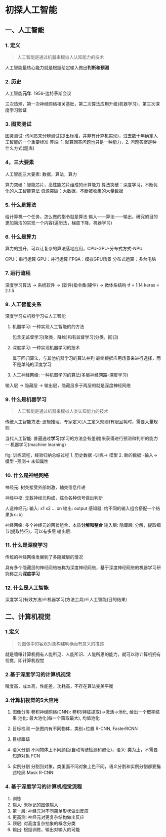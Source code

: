 # 初探人工智能

## 一、人工智能

### 1. 定义

> 人工智能是通过机器来模拟人认知能力的技术

人工智能最核心能力就是根据给定输入做出**判断和预测**

### 2. 历史

人工智能**元年**: 1956-达特茅斯会议

三次热潮，第一次神经网络相关基础，第二次算法应用升级(机器学习)，第三次深度学习验证

### 3. 图灵测试

图灵测试: 询问员来分辨测试(提出标准，并非有计算机实现)，过去数十年确定人工智能的一个重要标准
弊端: 1. 就算回答问题也只是一种能力，2. 问题答案是种什么方式(题库)

### 4，三大要素

人工智能三大要素: 数据，算法，算力

算力突破：智能芯片，高性能芯片组成的计算能力
算法突破：深度学习，不断优化的人工智能算法
资源突破：大数据，不断被收集的大量数据

### 5. 什么是算法

给计算机一个任务，怎么做的指令就是算法
输入——算法——输出，研究的目的更加简洁的实现一个内容(遍历法，梯度下降，机器学习)

### 6. 什么是算力

算力的提升，可以让复杂的算法落地应用，CPU-GPU-分布式方式-NPU

CPU：串行运算
GPU：并行运算
FPGA：模拟GPU场景
分布式运算：多台电脑

### 7. 运行流程

深度学习算法 -> 系统软件 -> (软件)指令集(硬件) -> 微体系结构
tf = 1.14
keras = 2.1.5

### 8. 人工智能关系

深度学习∈机器学习∈人工智能

1. 机器学习: 一种实现人工智能的的方法

    包含无监督学习(聚类，降维)和有监督学习(分类，回归)

2. 深度学习: 一种实现机器学习的技术

    属于回归算法，与其他机器学习的算法并列
    最终根据应用场景来进行选择，而不是单纯的深度学习

3. 人工神经网络: 一种机器学习的算法(多层神经网路-深度学习)

输入层 -> 隐藏层 -> 输出层，隐藏层多于两层的就是深度神经网络

### 9. 什么是机器学习

>人工智能是通过机器来模拟人类认知能力的技术

传统人工智能方法: 逻辑推理、专家定义(人工定义规则)有限且耗时，需要大量规则

当代人工智能: 普遍通过**学习**(学习的方法会有差别)来获得进行预测和判断的能力 -- 机器学习(machine learning)

fig: 训练流程，经验归纳总结过程
    1. 历史数据 -训练-> 模型
    2. 新的数据 -输入-> 模型 -预测-> 未知属性

### 10. 什么是神经网络

神经元: 树突接受外部刺激，轴突信息传递

神经中枢: 无数神经元构成，综合各种信号做出判断

人造神经元:
    输入: x1 x2 ... xn
    输出: output
    感知器: 给不同的输入组合搭配一个结果(kx+b)

神经网络: 多个神经元的网状组合，本质**分解和整合**
    输入层:
    隐藏层: 分解，提取细节(提取特征)，可以有多层
    输出层:

### 11. 什么是深度学习

传统的神经网络发展到了多隐藏层的情况

具有多个隐藏层的神经网络被称为深度神经网络，基于深度神经网络的机器学习研究称之为**深度学习**

### 12. 什么是人工智能

深度学习(有效方法)∈机器学习(方法工具)∈人工智能(目的结果)

## 二、计算机视觉

### 1.定义

> 对图像中的客观对象构建明确而有意义的描述

就是嚷嚷计算机拥有人能所见、人能所识、人能所思的能力，就可以称计算机拥有视觉，即计算机视觉

### 2.基于深度学习的计算机视觉

精度高，成本高，性能差，功耗高，不存在算法完美平衡

### 3.计算机视觉的5大应用

1. 图像分类
    卷积神经网络(CNN): 卷积(特征提取)->激活->池化, 给出一个概率结果
    池化: 最大池化(每一个窗取最大), 均值池化

2. 目标检测
    一张图内有不同物体，类别+位置
    R-CNN, FasterRCNN

3. 目标跟踪

4. 语义分割
    不同物体上不同颜色(自动驾驶检测和避让)，语义: 类为止，不需要知道对象
    FCN

5. 实例分割
    分割到对象，类里面不同对象上色不同，语义分割和实例分割都要描述轮廓
    Mask R-CNN

### 4. 基于深度学习的计算机视觉流程

1. 训练
2. 输入: 未标记的图像输入
3. 第一层: 神经元对不同简单形状做出反应
4. 更高测: 神经元对更复杂结构做出反应
5. 顶层: 对高度复杂抽象的概念分类
6. 输出: 根据训练，输出对输入的可能
